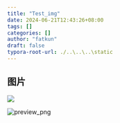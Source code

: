 ```yaml
---
title: "Test_img"
date: 2024-06-21T12:43:26+08:00
tags: []
categories: []
author: "fatkun"
draft: false
typora-root-url: ./..\..\..\static
---
```


## 图片

![](/img/1.jpg)



![preview_png](/img/test_img/preview_png.png)